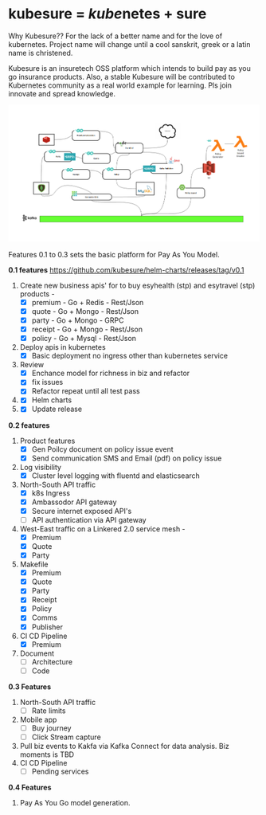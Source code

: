 # kubesure = *kube*netes + sure 

Why Kubesure?? For the lack of a better name and for the love of kubernetes. Project name will change until a cool sanskrit, greek or a latin name is christened. 

Kubesure is an insuretech OSS platform which intends to build pay as you go insurance products. Also, a stable Kubesure will be contributed to Kubernetes community as a real world example for learning. Pls join innovate and spread knowledge. 

![Alt text](kubesuremsa.png?raw=true "Kubesure MSA Interactions")

Features 0.1 to 0.3 sets the basic platform for Pay As You Model.

**0.1 features** https://github.com/kubesure/helm-charts/releases/tag/v0.1 

1. Create new business apis' for to buy esyhealth (stp) and esytravel (stp) products - 
   - [x] premium - Go + Redis - Rest/Json
   - [x] quote - Go + Mongo  - Rest/Json
   - [x] party - Go + Mongo - GRPC  
   - [x] receipt - Go + Mongo - Rest/Json
   - [x] policy - Go + Mysql - Rest/Json
2. Deploy apis in kubernetes 
   - [x] Basic deployment no ingress other than kubernetes service
3. Review 
   - [x] Enchance model for richness in biz and refactor
   - [x] fix issues 
   - [x] Refactor repeat until all test pass 
5. - [x] Helm charts
7. - [x] Update release

**0.2 features** 

1. Product features
   - [X] Gen Poilcy document on policy issue event
   - [X] Send communication SMS and Email (pdf) on policy issue 
2. Log visibility
   - [X] Cluster level logging with fluentd and elasticsearch 
4. North-South API traffic 
   - [X] k8s Ingress
   - [X] Ambassodor API gateway
   - [X] Secure internet exposed API's
   - [ ] API authentication via API gateway
5. West-East traffic on a Linkered 2.0 service mesh - 
   - [X] Premium 
   - [X] Quote
   - [X] Party
6. Makefile  
   - [X] Premium 
   - [X] Quote
   - [x] Party
   - [x] Receipt
   - [x] Policy
   - [X] Comms
   - [X] Publisher 
8. CI CD Pipeline 
   - [X] Premium
7. Document 
   - [ ] Architecture 
   - [ ] Code

**0.3 Features** 

1. North-South API traffic 
   - [ ] Rate limits 
2. Mobile app
   - [ ] Buy journey 
   - [ ] Click Stream capture
3. Pull biz events to Kakfa via Kafka Connect for data analysis. Biz moments is TBD
4. CI CD Pipeline 
   - [ ] Pending services
  
**0.4 Features**

1. Pay As You Go model generation.
